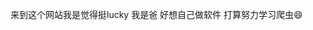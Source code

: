 来到这个网站我是觉得挺lucky
我是爸
好想自己做软件
打算努力学习爬虫😄

<!---
Fa763/Fa763是一个特殊的存储库，因为它的'README. Mdyou（这个文件）出现在您的GitHub配置文件中。
您可以单击预览链接查看更改。
--->
